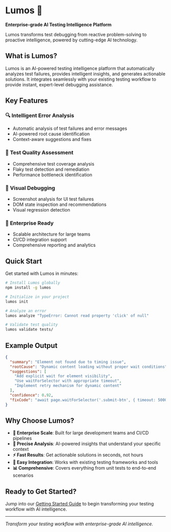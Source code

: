 # Lumos 🔮

**Enterprise-grade AI Testing Intelligence Platform**

Lumos transforms test debugging from reactive problem-solving to proactive
intelligence, powered by cutting-edge AI technology.

## What is Lumos?

Lumos is an AI-powered testing intelligence platform that automatically analyzes
test failures, provides intelligent insights, and generates actionable
solutions. It integrates seamlessly with your existing testing workflow to
provide instant, expert-level debugging assistance.

## Key Features

### 🔍 **Intelligent Error Analysis**

- Automatic analysis of test failures and error messages
- AI-powered root cause identification
- Context-aware suggestions and fixes

### 🧪 **Test Quality Assessment**

- Comprehensive test coverage analysis
- Flaky test detection and remediation
- Performance bottleneck identification

### 🎯 **Visual Debugging**

- Screenshot analysis for UI test failures
- DOM state inspection and recommendations
- Visual regression detection

### 🚀 **Enterprise Ready**

- Scalable architecture for large teams
- CI/CD integration support
- Comprehensive reporting and analytics

## Quick Start

Get started with Lumos in minutes:

```bash
# Install Lumos globally
npm install -g lumos

# Initialize in your project
lumos init

# Analyze an error
lumos analyze "TypeError: Cannot read property 'click' of null"

# Validate test quality
lumos validate tests/
```

## Example Output

```json
{
  "summary": "Element not found due to timing issue",
  "rootCause": "Dynamic content loading without proper wait conditions",
  "suggestions": [
    "Add explicit wait for element visibility",
    "Use waitForSelector with appropriate timeout",
    "Implement retry mechanism for dynamic content"
  ],
  "confidence": 0.92,
  "fixCode": "await page.waitForSelector('.submit-btn', { timeout: 5000 });"
}
```

## Why Choose Lumos?

- **🏢 Enterprise Scale**: Built for large development teams and CI/CD pipelines
- **🎯 Precise Analysis**: AI-powered insights that understand your specific
  context
- **⚡ Fast Results**: Get actionable solutions in seconds, not hours
- **🔧 Easy Integration**: Works with existing testing frameworks and tools
- **📊 Comprehensive**: Covers everything from unit tests to end-to-end
  scenarios

## Ready to Get Started?

Jump into our [Getting Started Guide](getting-started/index.md) to begin
transforming your testing workflow with AI intelligence.

---

_Transform your testing workflow with enterprise-grade AI intelligence._
